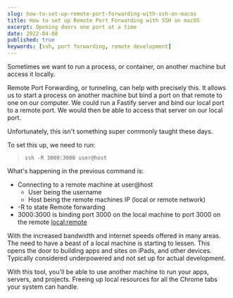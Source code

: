 ```yaml
---
slug: how-to-set-up-remote-port-forwarding-with-ssh-on-macos
title: How to set up Remote Port Forwarding with SSH on macOS
excerpt: Opening doors one port at a time
date: 2022-04-08
published: true
keywords: [ssh, port forwarding, remote development]
---
```


Sometimes we want to run a process, or container, on another machine but access
it locally.

Remote Port Forwarding, or tunneling, can help with precisely this. It allows us
to start a process on another machine but bind a port on that remote to one on
our computer. We could run a Fastify server and bind our local port to a remote
port. We would then be able to access that server on our local port.

Unfortunately, this isn't something super commonly taught these days.

To set this up, we need to run:

> `ssh -R 3000:3000 user@host`

What's happening in the previous command is:

- Connecting to a remote machine at user@host
  - User being the username
  - Host being the remote machines IP (local or remote network)
- -R to state Remote forwarding
- 3000:3000 is binding port 3000 on the local machine to port 3000 on the remote
  <local:remote>

With the increased bandwidth and internet speeds offered in many areas. The need
to have a beast of a local machine is starting to lessen. This opens the door to
building apps and sites on iPads, and other devices. Typically considered
underpowered and not set up for actual development.

With this tool, you'll be able to use another machine to run your apps, servers,
and projects. Freeing up local resources for all the Chrome tabs your system can
handle.

